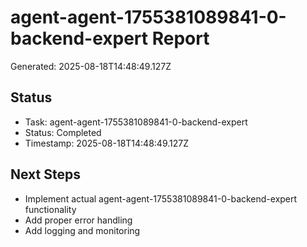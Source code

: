 # agent-agent-1755381089841-0-backend-expert Report

Generated: 2025-08-18T14:48:49.127Z

## Status
- Task: agent-agent-1755381089841-0-backend-expert
- Status: Completed
- Timestamp: 2025-08-18T14:48:49.127Z

## Next Steps
- Implement actual agent-agent-1755381089841-0-backend-expert functionality
- Add proper error handling
- Add logging and monitoring
